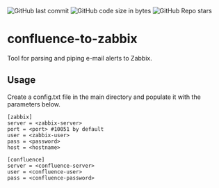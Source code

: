 ![GitHub last commit](https://img.shields.io/github/last-commit/omerbustun/confluence-to-zabbix?logo=Github)
![GitHub code size in bytes](https://img.shields.io/github/languages/code-size/omerbustun/confluence-to-zabbix?logo=Github)
![GitHub Repo stars](https://img.shields.io/github/stars/omerbustun/confluence-to-zabbix?style=social)
# confluence-to-zabbix
Tool for parsing and piping e-mail alerts to Zabbix.

## Usage

Create a config.txt file in the main directory and populate it with the parameters below.

```
[zabbix]
server = <zabbix-server>
port = <port> #10051 by default
user = <zabbix-user>
pass = <password>
host = <hostname>

[confluence]
server = <confluence-server>
user = <confluence-user>
pass = <confluence-password>
```